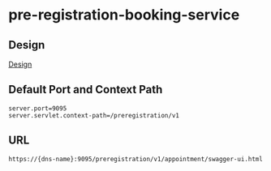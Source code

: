 # pre-registration-booking-service

## Design
[Design](https://github.com/mosip/pre-registration/blob/master/design/pre-registration/pre-registration-booking-service.md)

## Default Port and Context Path
```
server.port=9095
server.servlet.context-path=/preregistration/v1
```
## URL 
```https://{dns-name}:9095/preregistration/v1/appointment/swagger-ui.html```
